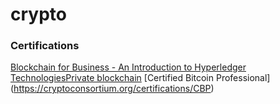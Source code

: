 # crypto


### Certifications

[Blockchain for Business - An Introduction to Hyperledger TechnologiesPrivate blockchain](https://www.edx.org/course/blockchain-business-introduction-linuxfoundationx-lfs171x)
[Certified Bitcoin Professional] (https://cryptoconsortium.org/certifications/CBP)

